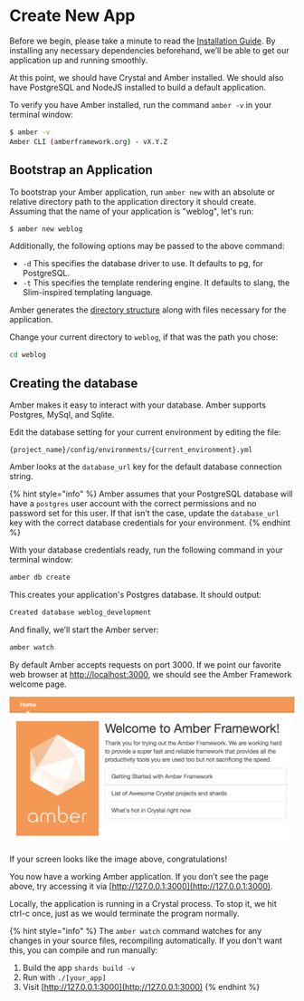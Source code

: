 # Create New App

Before we begin, please take a minute to read the [Installation Guide](installation.md). By installing any necessary dependencies beforehand, we’ll be able to get our application up and running smoothly.

At this point, we should have Crystal and Amber installed. We should also have PostgreSQL and NodeJS installed to build a default application.

To verify you have Amber installed, run the command `amber -v` in your terminal window:

```bash
$ amber -v
Amber CLI (amberframework.org) - vX.Y.Z
```

## Bootstrap an Application

To bootstrap your Amber application, run `amber new` with an absolute or relative directory path to the application directory it should create. Assuming that the name of your application is "weblog", let's run:

```bash
$ amber new weblog
```

Additionally, the following options may be passed to the above command:

* `-d` This specifies the database driver to use. It defaults to pg, for PostgreSQL.
* `-t` This specifies the template rendering engine. It defaults to slang, the Slim-inspired templating language.

Amber generates the [directory structure](https://github.com/amberframework/online-docs/tree/77946b0fbe0e43bff1a43e42ac904d10ff436067/guides/getting-started/Installation/directory-structure.md#directory-structure) along with files necessary for the application.

Change your current directory to `weblog`, if that was the path you chose:

```bash
cd weblog
```

## Creating the database

Amber makes it easy to interact with your database. Amber supports Postgres, MySql, and Sqlite.

Edit the database setting for your current environment by editing the file:

```text
{project_name}/config/environments/{current_environment}.yml
```

Amber looks at the `database_url` key for the default database connection string.

{% hint style="info" %}
Amber assumes that your PostgreSQL database will have a `postgres` user account with the correct permissions and no password set for this user. If that isn’t the case, update the `database_url` key with the correct database credentials for your environment.
{% endhint %}

With your database credentials ready, run the following command in your terminal window:

```bash
amber db create
```

This creates your application's Postgres database. It should output:

```bash
Created database weblog_development
```

And finally, we’ll start the Amber server:

```bash
amber watch
```

By default Amber accepts requests on port 3000. If we point our favorite web browser at [http://localhost:3000](http://localhost:3000), we should see the Amber Framework welcome page.

![Oh, yeah!](https://raw.githubusercontent.com/amberframework/site-assets/master/images/amber-framework-welcome.png)

If your screen looks like the image above, congratulations!

You now have a working Amber application. If you don’t see the page above, try accessing it via [http://127.0.0.1:3000](http://127.0.0.1:3000).

Locally, the application is running in a Crystal process. To stop it, we hit ctrl-c once, just as we would terminate the program normally.

{% hint style="info" %}
The `amber watch` command watches for any changes in your source files, recompiling automatically. If you don't want this, you can compile and run manually:  
1. Build the app `shards build -v`  
2. Run with `./[your_app]`  
3. Visit [http://127.0.0.1:3000](http://127.0.0.1:3000)
{% endhint %}

